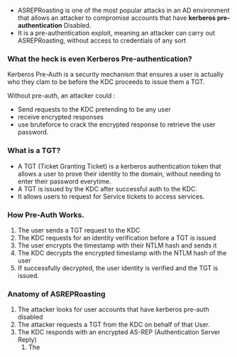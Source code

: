 

- ASREPRoasting is one of the most popular attacks in an AD environment that allows an attacker to compromise accounts that have **kerberos pre-authentication** Disabled.
- It is a pre-authentication exploit, meaning an attacker can carry out ASREPRoasting, without access to credentials of any sort





### What the heck is even Kerberos Pre-authentication?


Kerberos Pre-Auth is a security mechanism that ensures a user is actually who they clam to be before the KDC proceeds to issue them a TGT.

Without pre-auth, an attacker could :

- Send requests to the KDC pretending to be any user
- receive encrypted responses
- use bruteforce to crack the encrypted response to retrieve the user password.



### What is a TGT?

- A TGT (Ticket Granting Ticket) is a kerberos authentication token that allows a user to prove their identity to the domain, without needing to enter their password everytime.
- A TGT is issued by the KDC after successful auth to the KDC.
- It allows users to request for Service tickets to access services. 


### How Pre-Auth Works.


1. The user sends a TGT request to the KDC
2. The KDC requests for an identity verification before a TGT is issued
3. The user encrypts the timestamp with their NTLM hash and sends it
4. The KDC decrypts the encrypted timestamp with the NTLM hash of the user
5. If successfully decrypted, the user identity is verified and the TGT is issued.






### Anatomy of ASREPRoasting


1. The attacker looks for user accounts that have kerberos pre-auth disabled
2. The attacker requests a TGT from the KDC on behalf of that User.
3. The KDC responds with an encrypted AS-REP (Authentication Server Reply)
	1. The 



